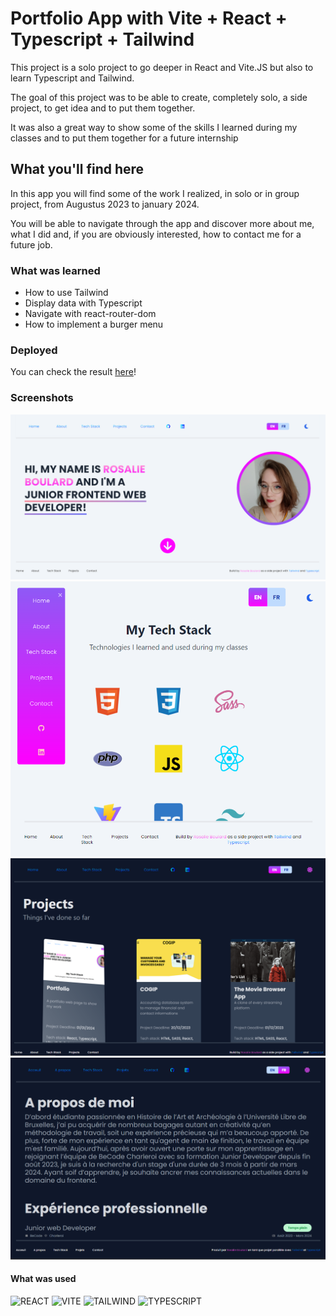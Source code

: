 # Portfolio App with Vite + React + Typescript + Tailwind

This project is a solo project to go deeper in React and Vite.JS but also to learn Typescript and Tailwind.

The goal of this project was to be able to create, completely solo, a side project, to get idea and to put them together.

It was also a great way to show some of the skills I learned during my classes and to put them together for a future internship

## What you'll find here

In this app you will find some of the work I realized, in solo or in group project, from Augustus 2023 to january 2024.

You will be able to navigate through the app and discover more about me, what I did and, if you are obviously interested, how to contact me for a future job.

### What was learned

- How to use Tailwind
- Display data with Typescript
- Navigate with react-router-dom
- How to implement a burger menu

### Deployed

You can check the result [here](https://portfolio-boulard.vercel.app/)!

### Screenshots

![screenshot app](/public/screen/cards/portfolio/portfolio.png)
![screenshot app](/public/screen/cards/portfolio/portfolio2.png)
![screenshot app](/public/screen/cards/portfolio/portfolio3.png)
![screenshot app](/public/screen/cards/portfolio/portfolio4.png)

#### What was used

![REACT](https://img.shields.io/badge/React-20232A?style=for-the-badge&logo=react&logoColor=61DAFB)
![VITE](https://img.shields.io/badge/Vite-B73BFE?style=for-the-badge&logo=vite&logoColor=FFD62E)
![TAILWIND](https://img.shields.io/badge/Tailwind_CSS-38B2AC?style=for-the-badge&logo=tailwind-css&logoColor=white)
![TYPESCRIPT](https://img.shields.io/badge/TypeScript-007ACC?style=for-the-badge&logo=typescript&logoColor=white)

